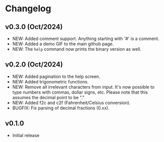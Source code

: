 # Changelog

## v0.3.0 (Oct/2024)

- NEW: Added comment support. Anything starting with '#' is a comment.
- NEW: Added a demo GIF to the main github page.
- NEW: The `help` command now prints the binary version as well.

## v0.2.0 (Oct/2024)

- NEW: Added pagination to the help screen.
- NEW: Added trigonometric functions.
- NEW: Remove all irrelevant characters from input. It's now possible to type numbers with
  commas, dollar signs, etc. Please note that this assumes the decimal point to be "."
- NEW: Added f2c and c2f (Fahrenheit/Celsius conversion).
- BUGFIX: Fix parsing of decimal fractions (0.xx).

## v0.1.0

- Initial release
